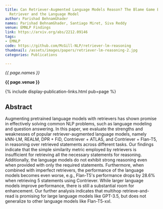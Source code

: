 ```yaml
---
title: Can Retriever-Augmented Language Models Reason? The Blame Game Between the
  Retriever and the Language Model
author: Parishad BehnamGhader
names: Parishad BehnamGhader, Santiago Miret, Siva Reddy
venue: EMNLP Findings
link: https://arxiv.org/abs/2212.09146
tags:
- EMNLP
code: https://github.com/McGill-NLP/retriever-lm-reasoning
thumbnail: /assets/images/papers/retriever-lm-reasoning-2.jpg
categories: Publications

---
```


*{{ page.names }}*

**{{ page.venue }}**

{% include display-publication-links.html pub=page %}

## Abstract

Augmenting pretrained language models with retrievers has shown promise in effectively solving common NLP problems, such as language modeling and question answering. In this paper, we evaluate the strengths and weaknesses of popular retriever-augmented language models, namely kNN-LM, REALM, DPR + FiD, Contriever + ATLAS, and Contriever + Flan-T5, in reasoning over retrieved statements across different tasks. Our findings indicate that the simple similarity metric employed by retrievers is insufficient for retrieving all the necessary statements for reasoning. Additionally, the language models do not exhibit strong reasoning even when provided with only the required statements. Furthermore, when combined with imperfect retrievers, the performance of the language models becomes even worse, e.g., Flan-T5's performance drops by 28.6% when retrieving 5 statements using Contriever. While larger language models improve performance, there is still a substantial room for enhancement. Our further analysis indicates that multihop retrieve-and-read is promising for large language models like GPT-3.5, but does not generalize to other language models like Flan-T5-xxl.
